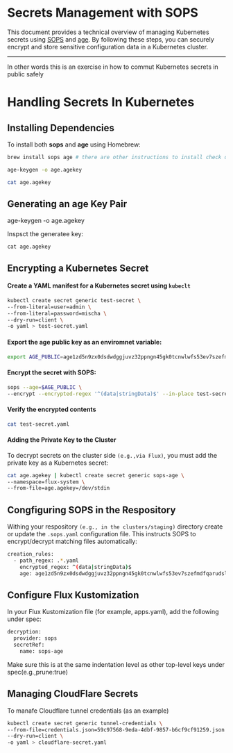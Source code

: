 # Secrets Management with SOPS

This document provides a technical overview of managing Kubernetes secrets using [SOPS](https://github.com/mozilla/sops) and [age](https://github.com/FiloSottile/age). By following these steps, you can securely encrypt and store sensitive configuration data in a Kubernetes cluster.

---

In other words this is an exercise in how to commut Kubernetes secrets in public safely

# Handling Secrets In Kubernetes

## Installing Dependencies

To install both **sops** and **age** using Homebrew:

```bash
brew install sops age # there are other instructions to install check documentation

age-keygen -o age.agekey

cat age.agekey

```

## Generating an age Key Pair

age-keygen -o age.agekey

Inspsct the generatee key:

`cat age.agekey`

## Encrypting a Kubernetes Secret

#### Create a YAML manifest for a Kubernetes secret using `kubeclt`

```bash
kubectl create secret generic test-secret \
--from-literal=user=admin \
--from-literal=password=mischa \
--dry-run=client \
-o yaml > test-secret.yaml
```

#### Export the age public key as an enviromnet variable:

```bash
export AGE_PUBLIC=age1zd5n9zx0dsdwdggjuvz32ppngn45gk0tcnwlwfs53ev7szefmdfqarudsl
```

#### Encrypt the secret with SOPS:

```bash
sops --age=$AGE_PUBLIC \
--encrypt --encrypted-regex '^(data|stringData)$' --in-place test-secret.yaml
```

#### Verify the encrypted contents

```bash
cat test-secret.yaml
```

#### Adding the Private Key to the Cluster

To decrypt secrets on the cluster side `(e.g.,via Flux)`, you must add the private key as a Kubernetes secret:

```bash
cat age.agekey | kubectl create secret generic sops-age \
--namespace=flux-system \
--from-file=age.agekey=/dev/stdin
```

## Congfiguring SOPS in the Respository

Withing your respository `(e.g., in the clusters/staging)` directory create or update the `.sops.yaml` configuration file. This instructs SOPS to encrypt/decrypt matching files automatically:

```bash
creation_rules:
  - path_regex: .*.yaml
    encrypted_regex: ^(data|stringData)$
    age: age1zd5n9zx0dsdwdggjuvz32ppngn45gk0tcnwlwfs53ev7szefmdfqarudsl
```

## Configure Flux Kustomization

In your Flux Kustomization file (for example, apps.yaml), add the following under spec:

```bash
decryption:
  provider: sops
  secretRef:
    name: sops-age
```

Make sure this is at the same indentation level as other top-level keys under spec(e.g.,prune:true)

## Managing CloudFlare Secrets

To manafe Cloudflare tunnel credentials (as an example)

```bash
kubectl create secret generic tunnel-credentials \
--from-file=credentials.json=59c97568-9eda-4dbf-9857-b6cf9cf91259.json \
--dry-run=client \
-o yaml > cloudflare-secret.yaml
```
